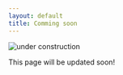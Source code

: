 ```yaml
---
layout: default
title: Comming soon
---
```

![under construction]({{site.baseurl}}/images/typewriter.jpg)

This page will be updated soon!